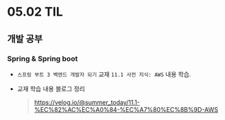 <h1> 05.02 TIL </h1>

## 개발 공부
###  Spring & Spring boot
  - `스프링 부트 3 벡엔드 개발자 되기` 교재 `11.1 사전 지식: AWS` 내용 학습.

  - 교재 학습 내용 블로그 정리 
     > https://velog.io/@summer_today/11.1-%EC%82%AC%EC%A0%84-%EC%A7%80%EC%8B%9D-AWS
